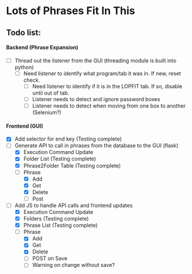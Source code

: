 # Lots of Phrases Fit In This
## Todo list:
#### Backend (Phrase Expansion)
- [ ] Thread out the listener from the GUI (threading module is built into python)
  - [ ] Need listener to identify what program/tab it was in. If new, reset check.
    - [ ] Need listener to identify if it is in the LOPFIT tab. If so, disable until out of tab.
    - [ ] Listener needs to detect and ignore password boxes
    - [ ] Listener needs to detect when moving from one box to another (Selenium?)

#### Frontend (GUI)
- [x] Add selector for end key (Testing complete)
- [ ] Generate API to call in phrases from the database to the GUI (flask)
  - [x] Execution Command Update
  - [x] Folder List (Testing complete)
  - [x] Phrase2Folder Table (Testing complete)
  - [ ] Phrase
    - [x] Add
    - [x] Get
    - [x] Delete
    - [ ] Post
- [ ] Add JS to handle API calls and frontend updates
  - [x] Execution Command Update
  - [x] Folders (Testing complete)
  - [x] Phrase List (Testing complete)
  - [ ] Phrase
    - [x] Add
    - [x] Get
    - [x] Delete
    - [ ] POST on Save
    - [ ] Warning on change without save?
